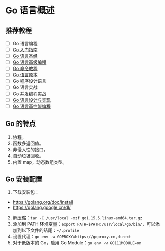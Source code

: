 # Go 语言概述
## 推荐教程
+ [ ] Go 语言编程
+ [ ] [Go 入门指南](https://github.com/unknwon/the-way-to-go_ZH_CN/blob/master/eBook/directory.md)
+ [ ] [Go 语言圣经](https://books.studygolang.com/gopl-zh/)
+ [ ] [Go 语言高级编程](https://chai2010.cn/advanced-go-programming-book/)
+ [ ] [Go 命令教程](https://wiki.jikexueyuan.com/project/go-command-tutorial/)
+ [ ] [Go 语言原本](https://golang.design/under-the-hood/)
+ [ ] Go 程序设计语言
+ [ ] Go 语言实战
+ [ ] Go 并发编程实战
+ [ ] [Go 语言设计与实现](https://draveness.me/golang/)
+ [ ] [Go 语言高性能编程](https://geektutu.com/post/high-performance-go.html)

## Go 的特点
1. 协程。 
2. 函数多返回值。 
3. 非侵入性的接口。 
4. 自动垃圾回收。 
5. 内置 map，动态数组类型。

## Go 安装配置
1. 下载安装包： 
+ https://golang.org/doc/install 
+ https://golang.google.cn/dl/ 
2. 解压缩：`tar -C /usr/local -xzf go1.15.5.linux-amd64.tar.gz`
3. 添加到 PATH 环境变量：`export PATH=$PATH:/usr/local/go/bin/`，可以添加到以下文件的结尾：`~/.profile`
4. 设置代理：`go env -w GOPROXY=https://goproxy.cn,direct`
5. 对于低版本的 Go，启用 Go Module：`go env -w GO111MODULE=on`